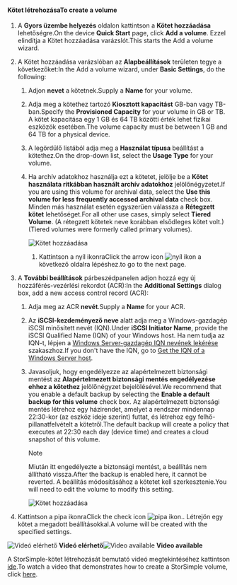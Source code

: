 <!--author=SharS last changed: 02/04/2016-->

#### <a name="to-create-a-volume"></a><span data-ttu-id="1053b-101">Kötet létrehozása</span><span class="sxs-lookup"><span data-stu-id="1053b-101">To create a volume</span></span>
1. <span data-ttu-id="1053b-102">A **Gyors üzembe helyezés** oldalon kattintson a **Kötet hozzáadása** lehetőségre.</span><span class="sxs-lookup"><span data-stu-id="1053b-102">On the device **Quick Start** page, click **Add a volume**.</span></span> <span data-ttu-id="1053b-103">Ezzel elindítja a Kötet hozzáadása varázslót.</span><span class="sxs-lookup"><span data-stu-id="1053b-103">This starts the Add a volume wizard.</span></span>
2. <span data-ttu-id="1053b-104">A Kötet hozzáadása varázslóban az **Alapbeállítások** területen tegye a következőket:</span><span class="sxs-lookup"><span data-stu-id="1053b-104">In the Add a volume wizard, under **Basic Settings**, do the following:</span></span>
   
   1. <span data-ttu-id="1053b-105">Adjon **nevet** a kötetnek.</span><span class="sxs-lookup"><span data-stu-id="1053b-105">Supply a **Name** for your volume.</span></span>
   2. <span data-ttu-id="1053b-106">Adja meg a kötethez tartozó **Kiosztott kapacitást** GB-ban vagy TB-ban.</span><span class="sxs-lookup"><span data-stu-id="1053b-106">Specify the **Provisioned Capacity** for your volume in GB or TB.</span></span> <span data-ttu-id="1053b-107">A kötet kapacitása egy 1 GB és 64 TB közötti érték lehet fizikai eszközök esetében.</span><span class="sxs-lookup"><span data-stu-id="1053b-107">The volume capacity must be between 1 GB and 64 TB for a physical device.</span></span>
   3. <span data-ttu-id="1053b-108">A legördülő listából adja meg a **Használat típusa** beállítást a kötethez.</span><span class="sxs-lookup"><span data-stu-id="1053b-108">On the drop-down list, select the **Usage Type** for your volume.</span></span> 
   4. <span data-ttu-id="1053b-109">Ha archív adatokhoz használja ezt a kötetet, jelölje be a **Kötet használata ritkábban használt archív adatokhoz** jelölőnégyzetet.</span><span class="sxs-lookup"><span data-stu-id="1053b-109">If you are using this volume for archival data, select the **Use this volume for less frequently accessed archival data** check box.</span></span> <span data-ttu-id="1053b-110">Minden más használat esetén egyszerűen válassza a **Rétegzett kötet** lehetőséget.</span><span class="sxs-lookup"><span data-stu-id="1053b-110">For all other use cases, simply select **Tiered Volume**.</span></span> <span data-ttu-id="1053b-111">(A rétegzett kötetek neve korábban elsődleges kötet volt.)</span><span class="sxs-lookup"><span data-stu-id="1053b-111">(Tiered volumes were formerly called primary volumes).</span></span>
      
        ![Kötet hozzáadása](./media/storsimple-create-volume/ScreenshotUpdate1VolumeFlow.png)
      
      1. <span data-ttu-id="1053b-113">Kattintson a nyíl ikonra</span><span class="sxs-lookup"><span data-stu-id="1053b-113">Click the arrow icon</span></span> ![nyíl ikon](./media/storsimple-create-volume/HCS_ArrowIcon-include.png) <span data-ttu-id="1053b-115">a következő oldalra lépéshez.</span><span class="sxs-lookup"><span data-stu-id="1053b-115">to go to the next page.</span></span>
3. <span data-ttu-id="1053b-116">A **További beállítások** párbeszédpanelen adjon hozzá egy új hozzáférés-vezérlési rekordot (ACR):</span><span class="sxs-lookup"><span data-stu-id="1053b-116">In the **Additional Settings** dialog box, add a new access control record (ACR):</span></span>
   
   1. <span data-ttu-id="1053b-117">Adja meg az ACR **nevét**.</span><span class="sxs-lookup"><span data-stu-id="1053b-117">Supply a **Name** for your ACR.</span></span>
   2. <span data-ttu-id="1053b-118">Az **iSCSI-kezdeményező neve** alatt adja meg a Windows-gazdagép iSCSI minősített nevét (IQN).</span><span class="sxs-lookup"><span data-stu-id="1053b-118">Under **iSCSI Initiator Name**, provide the iSCSI Qualified Name (IQN) of your Windows host.</span></span> <span data-ttu-id="1053b-119">Ha nem tudja az IQN-t, lépjen a [Windows Server-gazdagép IQN nevének lekérése](#get-the-iqn-of-a-windows-server-host) szakaszhoz.</span><span class="sxs-lookup"><span data-stu-id="1053b-119">If you don't have the IQN, go to [Get the IQN of a Windows Server host](#get-the-iqn-of-a-windows-server-host).</span></span>
   3. <span data-ttu-id="1053b-120">Javasoljuk, hogy engedélyezze az alapértelmezett biztonsági mentést az **Alapértelmezett biztonsági mentés engedélyezése ehhez a kötethez** jelölőnégyzet bejelölésével.</span><span class="sxs-lookup"><span data-stu-id="1053b-120">We recommend that you enable a default backup by selecting the **Enable a default backup for this volume** check box.</span></span> <span data-ttu-id="1053b-121">Az alapértelmezett biztonsági mentés létrehoz egy házirendet, amelyet a rendszer mindennap 22:30-kor (az eszköz ideje szerint) futtat, és létrehoz egy felhő-pillanatfelvételt a kötetről.</span><span class="sxs-lookup"><span data-stu-id="1053b-121">The default backup will create a policy that executes at 22:30 each day (device time) and creates a cloud snapshot of this volume.</span></span>
      
      > [!NOTE]
      > <span data-ttu-id="1053b-122">Miután itt engedélyezte a biztonsági mentést, a beállítás nem állítható vissza.</span><span class="sxs-lookup"><span data-stu-id="1053b-122">After the backup is enabled here, it cannot be reverted.</span></span> <span data-ttu-id="1053b-123">A beállítás módosításához a kötetet kell szerkesztenie.</span><span class="sxs-lookup"><span data-stu-id="1053b-123">You will need to edit the volume to modify this setting.</span></span>
      > 
      > 
      
        ![Kötet hozzáadása](./media/storsimple-create-volume/AddVolume2-include.png)
4. <span data-ttu-id="1053b-125">Kattintson a pipa ikonra</span><span class="sxs-lookup"><span data-stu-id="1053b-125">Click the check icon</span></span> ![pipa ikon](./media/storsimple-create-volume/HCS_CheckIcon-include.png)<span data-ttu-id="1053b-127">.</span><span class="sxs-lookup"><span data-stu-id="1053b-127">.</span></span> <span data-ttu-id="1053b-128">Létrejön egy kötet a megadott beállításokkal.</span><span class="sxs-lookup"><span data-stu-id="1053b-128">A volume will be created with the specified settings.</span></span>

<span data-ttu-id="1053b-129">![Videó elérhető](./media/storsimple-create-volume/Video_icon.png) **Videó elérhető**</span><span class="sxs-lookup"><span data-stu-id="1053b-129">![Video available](./media/storsimple-create-volume/Video_icon.png) **Video available**</span></span>

<span data-ttu-id="1053b-130">A StorSimple-kötet létrehozását bemutató videó megtekintéséhez kattintson [ide](https://azure.microsoft.com/documentation/videos/create-a-storsimple-volume/).</span><span class="sxs-lookup"><span data-stu-id="1053b-130">To watch a video that demonstrates how to create a StorSimple volume, click [here](https://azure.microsoft.com/documentation/videos/create-a-storsimple-volume/).</span></span>


